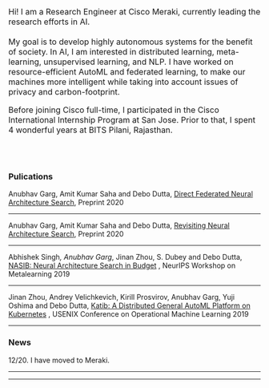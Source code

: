  <font size="3">
 
Hi! I am a Research Engineer at Cisco Meraki, currently leading the research efforts in AI. 
<br><br>
My goal is to develop highly autonomous systems for the benefit of society. In AI, I am interested in distributed learning, meta-learning, unsupervised learning, and NLP. I have worked on resource-efficient AutoML and federated learning, to make our machines more intelligent while taking into account issues of privacy and carbon-footprint.

Before joining Cisco full-time, I participated in the Cisco International Internship Program at San Jose. Prior to that, I spent 4 wonderful years at BITS Pilani, Rajasthan.

</font>
 <br><br>
 
### Pulications

Anubhav Garg, Amit Kumar Saha and Debo Dutta, [Direct Federated Neural Architecture Search](https://arxiv.org/abs/2010.06223),
Preprint 2020

---

Anubhav Garg, Amit Kumar Saha and Debo Dutta, [Revisiting Neural Architecture Search](https://arxiv.org/abs/2010.05719), Preprint
2020

---

Abhishek Singh<sup>*</sup>, Anubhav Garg<sup>*</sup>, Jinan Zhou, S. Dubey and Debo Dutta, [NASIB: Neural Architecture
Search in Budget](https://arxiv.org/abs/1910.08665)
, NeurIPS Workshop on Metalearning 2019

---

Jinan Zhou, Andrey Velichkevich, Kirill Prosvirov, Anubhav Garg, Yuji Oshima and Debo Dutta,
[Katib: A Distributed General AutoML Platform on Kubernetes](https://opml19papers.usenix.hotcrp.com/doc/opml19papers-final52.pdf?cap=052aDJ1RaUal6PE)
, USENIX Conference on Operational Machine Learning 2019 

---

### News

12/20. I have moved to Meraki.

---



---

